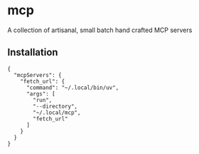 # mcp
A collection of artisanal, small batch hand crafted MCP servers

## Installation

```
{
  "mcpServers": {
    "fetch_url": {
      "command": "~/.local/bin/uv",
      "args": [
        "run",
        "--directory",
        "~/.local/mcp",
        "fetch_url"
      ]
    }
  }
}
```
